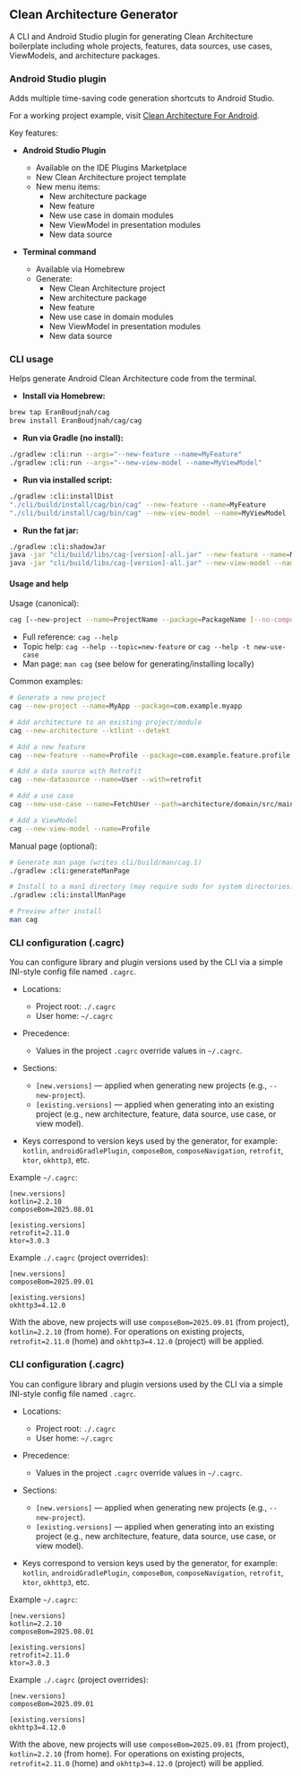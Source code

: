 ## Clean Architecture Generator

A CLI and Android Studio plugin for generating Clean Architecture boilerplate including whole projects, features, data sources, use cases, ViewModels, and architecture packages.

### Android Studio plugin

Adds multiple time-saving code generation shortcuts to Android Studio. 

For a working project example, visit [Clean Architecture For Android](https://github.com/EranBoudjnah/CleanArchitectureForAndroid).

Key features:

- **Android Studio Plugin**
    - Available on the IDE Plugins Marketplace 
    - New Clean Architecture project template
    - New menu items:
        - New architecture package
        - New feature
        - New use case in domain modules
        - New ViewModel in presentation modules
        - New data source


- **Terminal command**
  - Available via Homebrew
  - Generate:
    - New Clean Architecture project
    - New architecture package
    - New feature
    - New use case in domain modules
    - New ViewModel in presentation modules
    - New data source

### CLI usage

Helps generate Android Clean Architecture code from the terminal.

- **Install via Homebrew:**

```bash
brew tap EranBoudjnah/cag
brew install EranBoudjnah/cag/cag
```

- **Run via Gradle (no install):**

```bash
./gradlew :cli:run --args="--new-feature --name=MyFeature"
./gradlew :cli:run --args="--new-view-model --name=MyViewModel"
```

- **Run via installed script:**

```bash
./gradlew :cli:installDist
"./cli/build/install/cag/bin/cag" --new-feature --name=MyFeature
"./cli/build/install/cag/bin/cag" --new-view-model --name=MyViewModel
```

- **Run the fat jar:**

```bash
./gradlew :cli:shadowJar
java -jar "cli/build/libs/cag-[version]-all.jar" --new-feature --name=MyFeature
java -jar "cli/build/libs/cag-[version]-all.jar" --new-view-model --name=MyViewModel
```

#### Usage and help

Usage (canonical):

```bash
cag [--new-project --name=ProjectName --package=PackageName [--no-compose] [--ktlint] [--detekt] [--ktor] [--retrofit]]... [--new-architecture [--no-compose] [--ktlint] [--detekt]]... [--new-feature --name=FeatureName [--package=PackageName]]... [--new-datasource --name=DataSourceName [--with=ktor|retrofit|ktor,retrofit]]... [--new-use-case --name=UseCaseName [--path=TargetPath]]... [--new-view-model --name=ViewModelName [--path=TargetPath]]...
```

- Full reference: `cag --help`
- Topic help: `cag --help --topic=new-feature` or `cag --help -t new-use-case`
- Man page: `man cag` (see below for generating/installing locally)

Common examples:

```bash
# Generate a new project
cag --new-project --name=MyApp --package=com.example.myapp

# Add architecture to an existing project/module
cag --new-architecture --ktlint --detekt

# Add a new feature
cag --new-feature --name=Profile --package=com.example.feature.profile

# Add a data source with Retrofit
cag --new-datasource --name=User --with=retrofit

# Add a use case
cag --new-use-case --name=FetchUser --path=architecture/domain/src/main/kotlin

# Add a ViewModel
cag --new-view-model --name=Profile
```

Manual page (optional):

```bash
# Generate man page (writes cli/build/man/cag.1)
./gradlew :cli:generateManPage

# Install to a man1 directory (may require sudo for system directories)
./gradlew :cli:installManPage

# Preview after install
man cag
```

### CLI configuration (.cagrc)

You can configure library and plugin versions used by the CLI via a simple INI-style config file named `.cagrc`.

- Locations:
  - Project root: `./.cagrc`
  - User home: `~/.cagrc`

- Precedence:
  - Values in the project `.cagrc` override values in `~/.cagrc`.

- Sections:
  - `[new.versions]` — applied when generating new projects (e.g., `--new-project`).
  - `[existing.versions]` — applied when generating into an existing project (e.g., new architecture, feature, data source, use case, or view model).

- Keys correspond to version keys used by the generator, for example: `kotlin`, `androidGradlePlugin`, `composeBom`, `composeNavigation`, `retrofit`, `ktor`, `okhttp3`, etc.

Example `~/.cagrc`:

```
[new.versions]
kotlin=2.2.10
composeBom=2025.08.01

[existing.versions]
retrofit=2.11.0
ktor=3.0.3
```

Example `./.cagrc` (project overrides):

```
[new.versions]
composeBom=2025.09.01

[existing.versions]
okhttp3=4.12.0
```

With the above, new projects will use `composeBom=2025.09.01` (from project), `kotlin=2.2.10` (from home). For operations on existing projects, `retrofit=2.11.0` (home) and `okhttp3=4.12.0` (project) will be applied.

### CLI configuration (.cagrc)

You can configure library and plugin versions used by the CLI via a simple INI-style config file named `.cagrc`.

- Locations:
  - Project root: `./.cagrc`
  - User home: `~/.cagrc`

- Precedence:
  - Values in the project `.cagrc` override values in `~/.cagrc`.

- Sections:
  - `[new.versions]` — applied when generating new projects (e.g., `--new-project`).
  - `[existing.versions]` — applied when generating into an existing project (e.g., new architecture, feature, data source, use case, or view model).

- Keys correspond to version keys used by the generator, for example: `kotlin`, `androidGradlePlugin`, `composeBom`, `composeNavigation`, `retrofit`, `ktor`, `okhttp3`, etc.

Example `~/.cagrc`:

```
[new.versions]
kotlin=2.2.10
composeBom=2025.08.01

[existing.versions]
retrofit=2.11.0
ktor=3.0.3
```

Example `./.cagrc` (project overrides):

```
[new.versions]
composeBom=2025.09.01

[existing.versions]
okhttp3=4.12.0
```

With the above, new projects will use `composeBom=2025.09.01` (from project), `kotlin=2.2.10` (from home). For operations on existing projects, `retrofit=2.11.0` (home) and `okhttp3=4.12.0` (project) will be applied.
